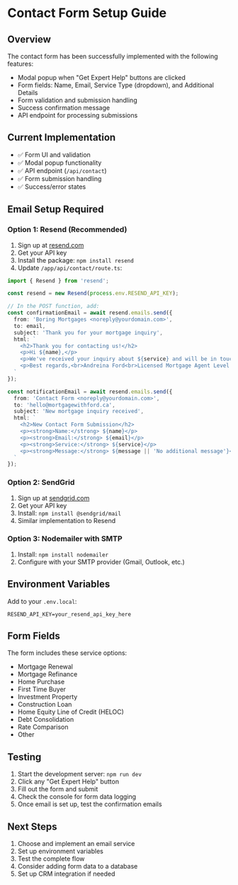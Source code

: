# Contact Form Setup Guide

## Overview
The contact form has been successfully implemented with the following features:
- Modal popup when "Get Expert Help" buttons are clicked
- Form fields: Name, Email, Service Type (dropdown), and Additional Details
- Form validation and submission handling
- Success confirmation message
- API endpoint for processing submissions

## Current Implementation
- ✅ Form UI and validation
- ✅ Modal popup functionality
- ✅ API endpoint (`/api/contact`)
- ✅ Form submission handling
- ✅ Success/error states

## Email Setup Required

### Option 1: Resend (Recommended)
1. Sign up at [resend.com](https://resend.com)
2. Get your API key
3. Install the package: `npm install resend`
4. Update `/app/api/contact/route.ts`:

```typescript
import { Resend } from 'resend';

const resend = new Resend(process.env.RESEND_API_KEY);

// In the POST function, add:
const confirmationEmail = await resend.emails.send({
  from: 'Boring Mortgages <noreply@yourdomain.com>',
  to: email,
  subject: 'Thank you for your mortgage inquiry',
  html: `
    <h2>Thank you for contacting us!</h2>
    <p>Hi ${name},</p>
    <p>We've received your inquiry about ${service} and will be in touch within 24 hours.</p>
    <p>Best regards,<br>Andreina Ford<br>Licensed Mortgage Agent Level 2</p>
  `
});

const notificationEmail = await resend.emails.send({
  from: 'Contact Form <noreply@yourdomain.com>',
  to: 'hello@mortgagewithford.ca',
  subject: 'New mortgage inquiry received',
  html: `
    <h2>New Contact Form Submission</h2>
    <p><strong>Name:</strong> ${name}</p>
    <p><strong>Email:</strong> ${email}</p>
    <p><strong>Service:</strong> ${service}</p>
    <p><strong>Message:</strong> ${message || 'No additional message'}</p>
  `
});
```

### Option 2: SendGrid
1. Sign up at [sendgrid.com](https://sendgrid.com)
2. Get your API key
3. Install: `npm install @sendgrid/mail`
4. Similar implementation to Resend

### Option 3: Nodemailer with SMTP
1. Install: `npm install nodemailer`
2. Configure with your SMTP provider (Gmail, Outlook, etc.)

## Environment Variables
Add to your `.env.local`:
```
RESEND_API_KEY=your_resend_api_key_here
```

## Form Fields
The form includes these service options:
- Mortgage Renewal
- Mortgage Refinance
- Home Purchase
- First Time Buyer
- Investment Property
- Construction Loan
- Home Equity Line of Credit (HELOC)
- Debt Consolidation
- Rate Comparison
- Other

## Testing
1. Start the development server: `npm run dev`
2. Click any "Get Expert Help" button
3. Fill out the form and submit
4. Check the console for form data logging
5. Once email is set up, test the confirmation emails

## Next Steps
1. Choose and implement an email service
2. Set up environment variables
3. Test the complete flow
4. Consider adding form data to a database
5. Set up CRM integration if needed 